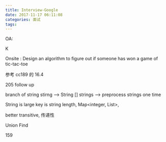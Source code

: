 ```yaml
---
title: Interview-Google
date: 2017-11-17 06:11:08
categories: 面试
tags:
---
```


OA:

K 


Onsite : 
Design an algorithm to figure out if someone has won a game of tic-tac-toe

参考 cc189 的 16.4

205 follow up

branch of string stirng --> String [] strings --> preprocess strings one time

String is large
key is string length, 
Map<integer, List<String>>, 

better
transitive, 传递性

Union Find

159 
